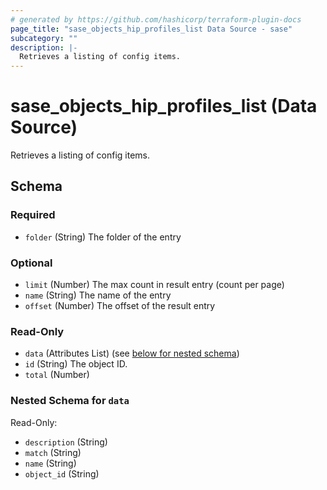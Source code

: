 ```yaml
---
# generated by https://github.com/hashicorp/terraform-plugin-docs
page_title: "sase_objects_hip_profiles_list Data Source - sase"
subcategory: ""
description: |-
  Retrieves a listing of config items.
---
```


# sase_objects_hip_profiles_list (Data Source)

Retrieves a listing of config items.



<!-- schema generated by tfplugindocs -->
## Schema

### Required

- `folder` (String) The folder of the entry

### Optional

- `limit` (Number) The max count in result entry (count per page)
- `name` (String) The name of the entry
- `offset` (Number) The offset of the result entry

### Read-Only

- `data` (Attributes List) (see [below for nested schema](#nestedatt--data))
- `id` (String) The object ID.
- `total` (Number)

<a id="nestedatt--data"></a>
### Nested Schema for `data`

Read-Only:

- `description` (String)
- `match` (String)
- `name` (String)
- `object_id` (String)


